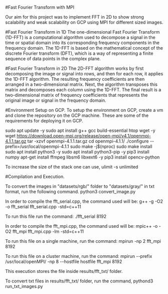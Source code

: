 #Fast Fourier Transform with MPI

Our aim for this project was to implement FFT in 2D to show strong scalability and weak scalability on GCP using MPI for different sized images.

#Fast Fourier Transform in 1D
The one-dimensional Fast Fourier Transform (1D-FFT) is a computational algorithm used to decompose a signal in the time or spatial domain into its corresponding frequency components in the frequency domain. The 1D-FFT is based on the mathematical concept of the discrete Fourier transform (DFT), which is a way of representing a finite sequence of data points in the complex plane.

#Fast Fourier Transform in 2D
The 2D-FFT algorithm works by first decomposing the image or signal into rows, and then for each row, it applies the 1D-FFT algorithm. The resulting frequency coefficients are then arranged in a two-dimensional matrix. Next, the algorithm transposes this matrix and decomposes each column using the 1D-FFT. The final result is a two-dimensional matrix of frequency coefficients that represents the original image or signal in the frequency domain.

#Environment Setup on GCP.
To setup the environment on GCP, create a vm and clone the repository on the GCP machine.
These are some of the requirements for deploying it on GCP.

sudo apt update -y
sudo apt install g++ gcc build-essential htop wget -y
wget https://download.open-mpi.org/release/open-mpi/v4.1/openmpi-4.1.1.tar.gz
tar -xzvf openmpi-4.1.1.tar.gz
cd openmpi-4.1.1/
./configure --prefix=/usr/local/openmpi-4.1.1
sudo make -j$(nproc)
sudo make install
sudo apt install python3 -y
sudo apt install python3-pip -y
pip3 install numpy
apt-get install ffmpeg libsm6 libxext6  -y
pip3 install opencv-python

To increase the size of the stack one can use,
ulimit -s unlimited 

#Compilation and Execution.

To convert the images in "datasets/rgb/" folder to "datasets/gray/" 
in txt format,  run the following command.
python3 convert\_image.py

In order to compile the fft\_serial.cpp, the command used will be:
g++ -g -O2 -o fft\_serial fft\_serial.cpp -std=c++11

To run this file run the command:
./fft\_serial 8192

In order to compile the fft\_mpi.cpp, the command used will be:
mpic++ -o -O2 fft\_mpi fft\_mpi.cpp -lm -std=c++11 

To run this file on a single machine, run the command:
mpirun -np 2  fft\_mpi 8192

To run this file on a cluster machine, run the command:
mpirun --prefix /usr/local/openMPI/ -np 8 --hostfile hostfile fft\_mpi 8192

This execution stores the file inside results/fft\_txt/ folder.

To convert txt files in results/fft\_txt/ folder, run the command,
pythond3 run\_txt\_images.py
